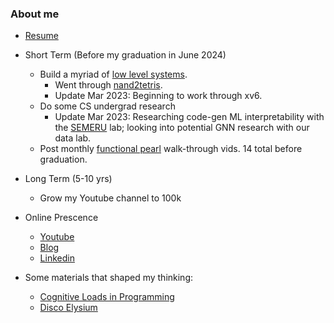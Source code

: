 ### About me

- [Resume](https://blastwind.github.io/resume/)
- Short Term (Before my graduation in June 2024)
  - Build a myriad of [low level systems](https://osdev.wiki/). 
    - Went through [nand2tetris](https://www.nand2tetris.org/). 
    - Update Mar 2023: Beginning to work through xv6.
  - Do some CS undergrad research 
    -   Update Mar 2023: Researching code-gen ML interpretability with the [SEMERU](https://www.cs.wm.edu/semeru/) lab; looking into potential GNN research with our data lab.
  - Post monthly [functional pearl](https://wiki.haskell.org/Research_papers/Functional_pearls) walk-through vids. 14 total before graduation. 

- Long Term (5-10 yrs)
  - Grow my Youtube channel to 100k

- Online Prescence
  - [Youtube](https://www.youtube.com/channel/UCdGYHVptzujcjK67pOnrcGQ)
  - [Blog](https://unfooling.com/)
  - [Linkedin](https://www.linkedin.com/in/andrew-chen-055754129/)


- Some materials that shaped my thinking:
  - [Cognitive Loads in Programming](https://rpeszek.github.io/posts/2022-08-30-code-cognitiveload.html) 
  - [Disco Elysium](https://discoelysium.com/)
